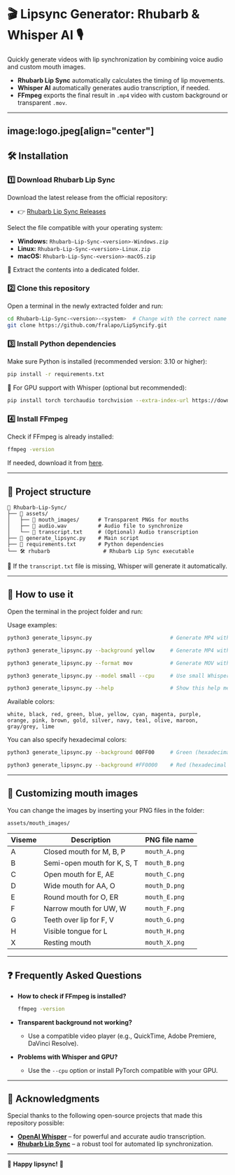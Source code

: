 # 🎬 Lipsync Generator: Rhubarb & Whisper AI 🎙️

Quickly generate videos with lip synchronization by combining voice audio and custom mouth images.

- **Rhubarb Lip Sync** automatically calculates the timing of lip movements.
- **Whisper AI** automatically generates audio transcription, if needed.
- **FFmpeg** exports the final result in `.mp4` video with custom background or transparent `.mov`.

---
image:logo.jpeg[align="center"]
---

## 🛠️ Installation

### 1️⃣ Download Rhubarb Lip Sync
Download the latest release from the official repository:
- 👉 [Rhubarb Lip Sync Releases](https://github.com/DanielSWolf/rhubarb-lip-sync/releases)

Select the file compatible with your operating system:
- **Windows:** `Rhubarb-Lip-Sync-<version>-Windows.zip`
- **Linux:** `Rhubarb-Lip-Sync-<version>-Linux.zip`
- **macOS:** `Rhubarb-Lip-Sync-<version>-macOS.zip`

📌 Extract the contents into a dedicated folder.

### 2️⃣ Clone this repository
Open a terminal in the newly extracted folder and run:
```bash
cd Rhubarb-Lip-Sync-<version>-<system>  # Change with the correct name of your folder
git clone https://github.com/fralapo/LipSyncify.git
```

### 3️⃣ Install Python dependencies
Make sure Python is installed (recommended version: 3.10 or higher):
```bash
pip install -r requirements.txt
```

📌 For GPU support with Whisper (optional but recommended):
```bash
pip install torch torchaudio torchvision --extra-index-url https://download.pytorch.org/whl/cu118
```

### 4️⃣ Install FFmpeg
Check if FFmpeg is already installed:
```bash
ffmpeg -version
```
If needed, download it from [here](https://ffmpeg.org/download.html).

---

## 📂 Project structure
```
📁 Rhubarb-Lip-Sync/
├── 📁 assets/
│   ├── 📁 mouth_images/      # Transparent PNGs for mouths
│   ├── 🎵 audio.wav          # Audio file to synchronize
│   └── 📜 transcript.txt     # (Optional) Audio transcription
├── 📝 generate_lipsync.py    # Main script
├── 📜 requirements.txt       # Python dependencies
└── 🛠 rhubarb                 # Rhubarb Lip Sync executable
```

📌 If the `transcript.txt` file is missing, Whisper will generate it automatically.

---

## 🚀 How to use it

Open the terminal in the project folder and run:

Usage examples:
```bash
python3 generate_lipsync.py                         # Generate MP4 with white background
```
```bash
python3 generate_lipsync.py --background yellow     # Generate MP4 with yellow background
```
```bash
python3 generate_lipsync.py --format mov            # Generate MOV with transparency
```
```bash
python3 generate_lipsync.py --model small --cpu     # Use small Whisper model on CPU
```
```bash
python3 generate_lipsync.py --help                  # Show this help message
```

Available colors:
```
white, black, red, green, blue, yellow, cyan, magenta, purple,
orange, pink, brown, gold, silver, navy, teal, olive, maroon,
gray/grey, lime
```

You can also specify hexadecimal colors:
```bash
python3 generate_lipsync.py --background 00FF00     # Green (hexadecimal)
```
```bash
python3 generate_lipsync.py --background #FF0000    # Red (hexadecimal with #)
```

---

## 🎨 Customizing mouth images

You can change the images by inserting your PNG files in the folder:
```
assets/mouth_images/
```

| Viseme | Description | PNG file name |
|--------|-------------|-------------------|
| A | Closed mouth for M, B, P | `mouth_A.png` |
| B | Semi-open mouth for K, S, T | `mouth_B.png` |
| C | Open mouth for E, AE | `mouth_C.png` |
| D | Wide mouth for AA, O | `mouth_D.png` |
| E | Round mouth for O, ER | `mouth_E.png` |
| F | Narrow mouth for UW, W | `mouth_F.png` |
| G | Teeth over lip for F, V | `mouth_G.png` |
| H | Visible tongue for L | `mouth_H.png` |
| X | Resting mouth | `mouth_X.png` |

---

## ❓ Frequently Asked Questions

- **How to check if FFmpeg is installed?**
  ```bash
  ffmpeg -version
  ```

- **Transparent background not working?**
  - Use a compatible video player (e.g., QuickTime, Adobe Premiere, DaVinci Resolve).

- **Problems with Whisper and GPU?**
  - Use the `--cpu` option or install PyTorch compatible with your GPU.

---

## 🙏 **Acknowledgments**

Special thanks to the following open-source projects that made this repository possible:

- [**OpenAI Whisper**](https://github.com/openai/whisper) – for powerful and accurate audio transcription.
- [**Rhubarb Lip Sync**](https://github.com/DanielSWolf/rhubarb-lip-sync) – a robust tool for automated lip synchronization.

---

🎉 **Happy lipsync!** 🚀
